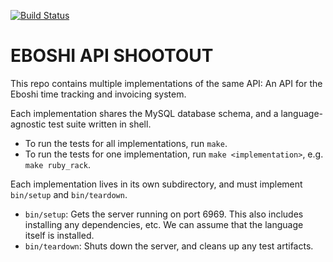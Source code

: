 [![Build Status](https://travis-ci.org/botandrose/eboshi_api_shootout.svg?branch=master)](http://travis-ci.org/botandrose/eboshi_api_shootout)

EBOSHI API SHOOTOUT
===================

This repo contains multiple implementations of the same API: An API for the Eboshi time tracking and invoicing system.

Each implementation shares the MySQL database schema, and a language-agnostic test suite written in shell.

* To run the tests for all implementations, run `make`.
* To run the tests for one implementation, run `make <implementation>`, e.g. `make ruby_rack`.

Each implementation lives in its own subdirectory, and must implement `bin/setup` and `bin/teardown`.

* `bin/setup`: Gets the server running on port 6969. This also includes installing any dependencies, etc. We can assume that the language itself is installed.
* `bin/teardown`: Shuts down the server, and cleans up any test artifacts.
